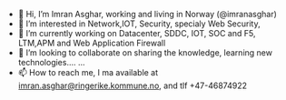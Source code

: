 - 👋 Hi, I’m Imran Asghar, working and living in Norway (@imranasghar)
- 👀 I’m interested in Network,IOT, Security, specialy Web Security, 
- 🌱 I’m currently working on Datacenter, SDDC, IOT, SOC and F5, LTM,APM and Web Application Firewall
- 💞️ I’m looking to collaborate on sharing the knowledge, learning new technologies.... ...
- 📫 How to reach me, I ma available at imran.asghar@ringerike.kommune.no, and tlf +47-46874922

<!---
imranasghar/imranasghar is a ✨ special ✨ repository because its `README.md` (this file) appears on your GitHub profile.
You can click the Preview link to take a look at your changes.
--->
